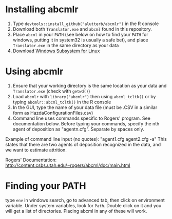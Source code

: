 # Installing abcmlr
1. Type `devtools::install_github("alutterb/abcmlr")` in the R console
2. Download both `Translator.exe` and `abcml` found in this repository.
3. Place `abcml` in your `PATH` (see below on how to find your `PATH` for windows, putting it in system32 is usually a safe bet), and place `Translator.exe` in the same directory as your data
4. Download [Windows Subsystem for Linux](https://docs.microsoft.com/en-us/windows/wsl/install-win10) 

# Using abcmlr
1. Ensure that your working directory is the same location as your data and `Translator.exe` (check with `getwd()`)
2. Load `abcmlr` with `library("abcmlr")` then using `abcml_tcltk()` or by typing `abcmlr::abcml_tcltk()` in the R console
3. In the GUI, type the name of your data file (must be .CSV in a similar form as HazdaConfigurationFiles.csv) 
4. Command line uses commands specific to Rogers' program. See documentation below. Before typing your commands, specify the nth agent of deposition as "agentn.cfg". Separate by spaces only. 

Example of command line input (no quotes): "agent1.cfg agent2.cfg -a"
This states that there are two agents of deposition recognized in the data, and we want to estimate attrition.

Rogers' Documentation: http://content.csbs.utah.edu/~rogers/abcml/doc/main.html

# Finding your PATH

type `env` in windows search, go to advanced tab, then click on environment variable. Under system variables, look for `Path`. Double click on it and you will get a list of directories. Placing abcml in any of these will work.
